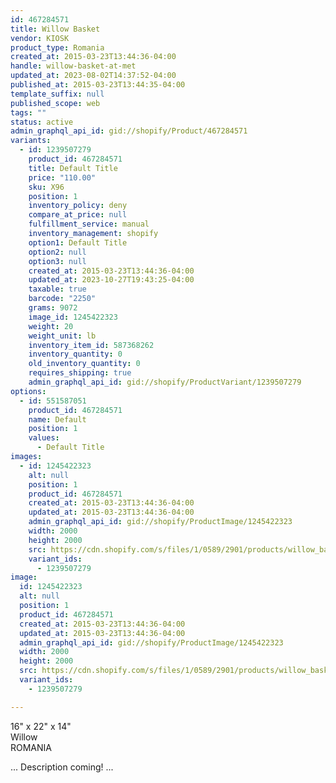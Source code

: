 ```yaml
---
id: 467284571
title: Willow Basket
vendor: KIOSK
product_type: Romania
created_at: 2015-03-23T13:44:36-04:00
handle: willow-basket-at-met
updated_at: 2023-08-02T14:37:52-04:00
published_at: 2015-03-23T13:44:35-04:00
template_suffix: null
published_scope: web
tags: ""
status: active
admin_graphql_api_id: gid://shopify/Product/467284571
variants:
  - id: 1239507279
    product_id: 467284571
    title: Default Title
    price: "110.00"
    sku: X96
    position: 1
    inventory_policy: deny
    compare_at_price: null
    fulfillment_service: manual
    inventory_management: shopify
    option1: Default Title
    option2: null
    option3: null
    created_at: 2015-03-23T13:44:36-04:00
    updated_at: 2023-10-27T19:43:25-04:00
    taxable: true
    barcode: "2250"
    grams: 9072
    image_id: 1245422323
    weight: 20
    weight_unit: lb
    inventory_item_id: 587368262
    inventory_quantity: 0
    old_inventory_quantity: 0
    requires_shipping: true
    admin_graphql_api_id: gid://shopify/ProductVariant/1239507279
options:
  - id: 551587051
    product_id: 467284571
    name: Default
    position: 1
    values:
      - Default Title
images:
  - id: 1245422323
    alt: null
    position: 1
    product_id: 467284571
    created_at: 2015-03-23T13:44:36-04:00
    updated_at: 2015-03-23T13:44:36-04:00
    admin_graphql_api_id: gid://shopify/ProductImage/1245422323
    width: 2000
    height: 2000
    src: https://cdn.shopify.com/s/files/1/0589/2901/products/willow_basket.jpeg?v=1427132676
    variant_ids:
      - 1239507279
image:
  id: 1245422323
  alt: null
  position: 1
  product_id: 467284571
  created_at: 2015-03-23T13:44:36-04:00
  updated_at: 2015-03-23T13:44:36-04:00
  admin_graphql_api_id: gid://shopify/ProductImage/1245422323
  width: 2000
  height: 2000
  src: https://cdn.shopify.com/s/files/1/0589/2901/products/willow_basket.jpeg?v=1427132676
  variant_ids:
    - 1239507279

---
```


16" x 22" x 14"  
Willow  
ROMANIA

... Description coming! ...